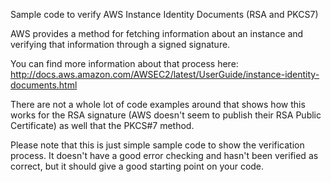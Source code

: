 Sample code to verify AWS Instance Identity Documents (RSA and PKCS7)

AWS provides a method for fetching information about an instance and verifying
that information through a signed signature.

You can find more information about that process here:
http://docs.aws.amazon.com/AWSEC2/latest/UserGuide/instance-identity-documents.html

There are not a whole lot of code examples around that shows how this works for
the RSA signature (AWS doesn't seem to publish their RSA Public Certificate) as
well that the PKCS#7 method.

Please note that this is just simple sample code to show the verification
process.  It doesn't have a good error checking and hasn't been verified as
correct, but it should give a good starting point on your code.
